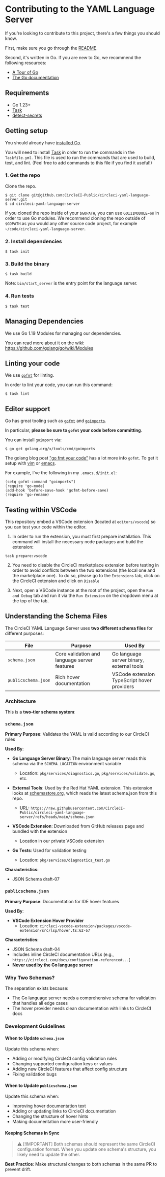 # Contributing to the YAML Language Server

If you're looking to contribute to this project, there's a few things you should
know.

First, make sure you go through the [README](README.md).

Second, it's written in Go. If you are new to Go, we recommend the following
resources:

-   [A Tour of Go](https://tour.golang.org/welcome/1)
-   [The Go documentation](https://golang.org/doc/)

## Requirements

-   Go 1.23+
-   [Task](https://taskfile.dev/)
-   [detect-secrets](https://github.com/Yelp/detect-secrets)

## Getting setup

You should already have [installed Go](https://golang.org/doc/install).

You will need to install [Task](https://taskfile.dev/#/installation) in order to
run the commands in the `Taskfile.yml`. This file is used to run the commands
that are used to build, test, and lint. (Feel free to add commands to this file
if you find it useful!)

### 1. Get the repo

Clone the repo.

```
$ git clone git@github.com:CircleCI-Public/circleci-yaml-language-server.git
$ cd circleci-yaml-language-server
```

If you cloned the repo inside of your `$GOPATH`, you can use `GO111MODULE=on` in
order to use Go modules. We recommend cloning the repo outside of `$GOPATH` as
you would any other source code project, for example
`~/code/circleci-yaml-language-server`.

### 2. Install dependencies

```
$ task init
```

### 3. Build the binary

```
$ task build
```

Note: `bin/start_server` is the entry point for the language server.

### 4. Run tests

```
$ task test
```

## Managing Dependencies

We use Go 1.19 Modules for managing our dependencies.

You can read more about it on the wiki:
https://github.com/golang/go/wiki/Modules

## Linting your code

We use [`gofmt`](https://pkg.go.dev/cmd/gofmt) for linting.

In order to lint your code, you can run this command:

```
$ task lint
```

## Editor support

Go has great tooling such as [`gofmt`](https://golang.org/cmd/gofmt/) and
[`goimports`](https://godoc.org/golang.org/x/tools/cmd/goimports).

In particular, **please be sure to `gofmt` your code before committing**.

You can install `goimport` via:

```
$ go get golang.org/x/tools/cmd/goimports
```

The golang blog post
["go fmt your code"](https://blog.golang.org/go-fmt-your-code) has a lot more
info `gofmt`. To get it setup with [vim](https://github.com/fatih/vim-go) or
[emacs](https://github.com/dominikh/go-mode.el).

For example, I've the following in my `.emacs.d/init.el`:

```
(setq gofmt-command "goimports")
(require 'go-mode)
(add-hook 'before-save-hook 'gofmt-before-save)
(require 'go-rename)
```

## Testing within VSCode

This repository embed a VSCode extension (located at `editors/vscode`) so you
can test your code within the editor.

1. In order to run the extension, you must first prepare installation. This
   command will install the necessary node packages and build the extension:

```
task prepare:vscode
```

2. You need to disable the CircleCI marketplace extension before testing in
   order to avoid conflicts between the two extensions (the local one and the
   marketplace one). To do so, please go to the `Extensions` tab, click on the
   CircleCI extension and click on `Disable`

3. Next, open a VSCode instance at the root of the project, open the
   `Run and Debug` tab and run it via the `Run Extension` on the dropdown menu
   at the top of the tab.

## Understanding the Schema Files

The CircleCI YAML Language Server uses **two different schema files** for different purposes:

| File                | Purpose                                      | Used By                                     |
| ------------------- | -------------------------------------------- | ------------------------------------------- |
| `schema.json`       | Core validation and language server features | Go language server binary, external tools   |
| `publicschema.json` | Rich hover documentation                     | VSCode extension TypeScript hover providers |

### Architecture

This is a **two-tier schema system**:

### `schema.json`

**Primary Purpose**: Validates the YAML is valid according to our CircleCI rules

**Used By**:

- **Go Language Server Binary**: The main language server reads this schema via the `SCHEMA_LOCATION` environment variable
  - Location: `pkg/services/diagnostics.go`, `pkg/services/validate.go`, etc.

- **External Tools**: Used by the Red Hat YAML extension. This extension looks at [schemastore.org](https://www.schemastore.org/api/json/catalog.json), which reads the latest schema.json from this repo.
  - URL: `https://raw.githubusercontent.com/CircleCI-Public/circleci-yaml-language-server/refs/heads/main/schema.json`

- **VSCode Extension**: Downloaded from GitHub releases page and bundled with the extension
  - Location in our private VSCode extension

- **Go Tests**: Used for validation testing
  - Location: `pkg/services/diagnostics_test.go`

**Characteristics**:

- JSON Schema draft-07

### `publicschema.json`

**Primary Purpose**: Documentation for IDE hover features

**Used By**:

- **VSCode Extension Hover Provider**
  - Location: `circleci-vscode-extension/packages/vscode-extension/src/lsp/hover.ts:62-67`

**Characteristics**:

- JSON Schema draft-04
- Includes inline CircleCI documentation URLs (e.g., `https://circleci.com/docs/configuration-reference#...`)
- **Never used by the Go language server**

### Why Two Schemas?

The separation exists because:

- The Go language server needs a comprehensive schema for validation that handles all edge cases
- The hover provider needs clean documentation with links to CircleCI docs

### Development Guidelines

#### When to Update `schema.json`

Update this schema when:

- Adding or modifying CircleCI config validation rules
- Changing supported configuration keys or values
- Adding new CircleCI features that affect config structure
- Fixing validation bugs

#### When to Update `publicschema.json`

Update this schema when:

- Improving hover documentation text
- Adding or updating links to CircleCI documentation
- Changing the structure of hover hints
- Making documentation more user-friendly

#### Keeping Schemas in Sync

> ⚠️ [!IMPORTANT]
> Both schemas should represent the same CircleCI configuration format. When you update one schema's structure, you likely need to update the other.

**Best Practice**: Make structural changes to both schemas in the same PR to prevent drift.
